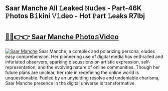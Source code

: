 ## Saar Manche All 𝙻eaked 𝙽u𝚍es - Part-46K 𝙿hotos B𝚒kini 𝚅𝚒deo - Hot 𝙿art 𝙻eaks R7Ibj

# <h2><a href="http://ld1h7hz.urlbe.top/?page=Saar+Manche">🔗🔗👉👉 Saar Manche P𝚑oto𝚜Vid𝚎o</a></h2>

[![Saar Manche](https://i.imgur.com/eBuTRDB.gif)](http://ld1h7hz.urlbe.top/?page=Saar+Manche)
Saar Manche, a complex and polarizing persona, eludes easy comprehension. Her pioneering use of digital media has enthralled and infuriated observers, sparking discussions on artistic expression, self-representation, and the evolving nature of online communities. Though her future plans are unclear, her role in redefining the online world is unquestionable. Fueled by an unyielding resolve and undeniable charisma, Saar Manche presence in the digital universe is transformative.
